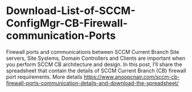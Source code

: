 # Download-List-of-SCCM-ConfigMgr-CB-Firewall-communication-Ports
Firewall ports and communications between SCCM Current Branch Site servers, Site Systems, Domain Controllers and Clients 
are important when you perform SCCM CB architecture and design. 
In this post, I’ll share the spreadsheet that contain the details of SCCM Current Branch (CB) firewall port requirements. 
More details https://www.anoopcnair.com/sccm-cb-firewall-ports-communication-details-and-download-the-spreadsheet/
